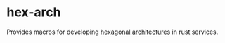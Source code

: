# hex-arch

Provides macros for developing [hexagonal architectures](https://netflixtechblog.com/ready-for-changes-with-hexagonal-architecture-b315ec967749) in rust services.
